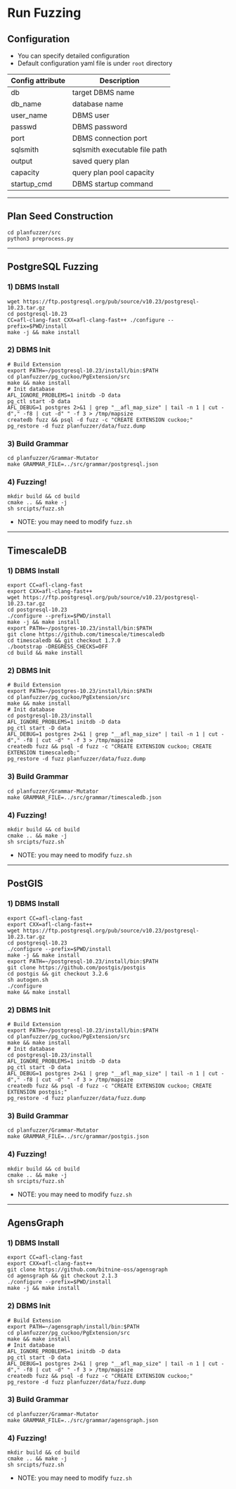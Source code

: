 # Run Fuzzing
## Configuration
* You can specify detailed configuration
* Default configuration yaml file is under `root` directory
  
| **Config attribute** | **Description**               |
|----------------------|-------------------------------|
| db                   | target DBMS name              |
| db_name              | database name                 |
| user_name            | DBMS user                     |
| passwd               | DBMS password                 |
| port                 | DBMS connection port          |
| sqlsmith             | sqlsmith executable file path |
| output               | saved query plan              |
| capacity             | query plan pool capacity      |
| startup_cmd          | DBMS startup command          |

_____

## Plan Seed Construction
``` shell
cd planfuzzer/src
python3 preprocess.py
```
____
## PostgreSQL Fuzzing
### 1) DBMS Install
```
wget https://ftp.postgresql.org/pub/source/v10.23/postgresql-10.23.tar.gz
cd postgresql-10.23
CC=afl-clang-fast CXX=afl-clang-fast++ ./configure --prefix=$PWD/install
make -j && make install
```
### 2) DBMS Init
``` shell
# Build Extension
export PATH=~/postgresql-10.23/install/bin:$PATH
cd planfuzzer/pg_cuckoo/PgExtension/src
make && make install
# Init database
AFL_IGNORE_PROBLEMS=1 initdb -D data
pg_ctl start -D data
AFL_DEBUG=1 postgres 2>&1 | grep "__afl_map_size" | tail -n 1 | cut -d"," -f8 | cut -d" " -f 3 > /tmp/mapsize
createdb fuzz && psql -d fuzz -c "CREATE EXTENSION cuckoo;"
pg_restore -d fuzz planfuzzer/data/fuzz.dump
```
### 3) Build Grammar
``` shell
cd planfuzzer/Grammar-Mutator
make GRAMMAR_FILE=../src/grammar/postgresql.json
```
### 4) Fuzzing!
``` shell
mkdir build && cd build
cmake .. && make -j
sh srcipts/fuzz.sh
```
* NOTE: you may need to modify `fuzz.sh`
___________
## TimescaleDB
### 1) DBMS Install
``` shell
export CC=afl-clang-fast
export CXX=afl-clang-fast++
wget https://ftp.postgresql.org/pub/source/v10.23/postgresql-10.23.tar.gz
cd postgresql-10.23
./configure --prefix=$PWD/install
make -j && make install
export PATH=~/postgres-10.23/install/bin:$PATH
git clone https://github.com/timescale/timescaledb
cd timescaledb && git checkout 1.7.0
./bootstrap -DREGRESS_CHECKS=OFF
cd build && make install
```
### 2) DBMS Init
``` shell
# Build Extension
export PATH=~/postgres-10.23/install/bin:$PATH
cd planfuzzer/pg_cuckoo/PgExtension/src
make && make install
# Init database
cd postgresql-10.23/install 
AFL_IGNORE_PROBLEMS=1 initdb -D data
pg_ctl start -D data
AFL_DEBUG=1 postgres 2>&1 | grep "__afl_map_size" | tail -n 1 | cut -d"," -f8 | cut -d" " -f 3 > /tmp/mapsize
createdb fuzz && psql -d fuzz -c "CREATE EXTENSION cuckoo; CREATE EXTENSION timescaledb;"
pg_restore -d fuzz planfuzzer/data/fuzz.dump
```
### 3) Build Grammar
``` shell
cd planfuzzer/Grammar-Mutator
make GRAMMAR_FILE=../src/grammar/timescaledb.json
```
### 4) Fuzzing!
``` shell
mkdir build && cd build
cmake .. && make -j
sh srcipts/fuzz.sh
```
* NOTE: you may need to modify `fuzz.sh`
____________
## PostGIS
### 1) DBMS Install
``` shell
export CC=afl-clang-fast
export CXX=afl-clang-fast++
wget https://ftp.postgresql.org/pub/source/v10.23/postgresql-10.23.tar.gz
cd postgresql-10.23
./configure --prefix=$PWD/install
make -j && make install
export PATH=~/postgresql-10.23/install/bin:$PATH
git clone https://github.com/postgis/postgis
cd postgis && git checkout 3.2.6
sh autogen.sh
./configure
make && make install
```
### 2) DBMS Init
``` shell
# Build Extension
export PATH=~/postgresql-10.23/install/bin:$PATH
cd planfuzzer/pg_cuckoo/PgExtension/src
make && make install
# Init database
cd postgresql-10.23/install 
AFL_IGNORE_PROBLEMS=1 initdb -D data
pg_ctl start -D data
AFL_DEBUG=1 postgres 2>&1 | grep "__afl_map_size" | tail -n 1 | cut -d"," -f8 | cut -d" " -f 3 > /tmp/mapsize
createdb fuzz && psql -d fuzz -c "CREATE EXTENSION cuckoo; CREATE EXTENSION postgis;"
pg_restore -d fuzz planfuzzer/data/fuzz.dump
```
### 3) Build Grammar
``` shell
cd planfuzzer/Grammar-Mutator
make GRAMMAR_FILE=../src/grammar/postgis.json
```
### 4) Fuzzing!
``` shell
mkdir build && cd build
cmake .. && make -j
sh srcipts/fuzz.sh
```
* NOTE: you may need to modify `fuzz.sh`
_________________

## AgensGraph
### 1) DBMS Install
``` shell
export CC=afl-clang-fast
export CXX=afl-clang-fast++
git clone https://github.com/bitnine-oss/agensgraph
cd agensgraph && git checkout 2.1.3
./configure --prefix=$PWD/install
make -j && make install
```
### 2) DBMS Init
``` shell
# Build Extension
export PATH=~/agensgraph/install/bin:$PATH
cd planfuzzer/pg_cuckoo/PgExtension/src
make && make install
# Init database
AFL_IGNORE_PROBLEMS=1 initdb -D data
pg_ctl start -D data
AFL_DEBUG=1 postgres 2>&1 | grep "__afl_map_size" | tail -n 1 | cut -d"," -f8 | cut -d" " -f 3 > /tmp/mapsize
createdb fuzz && psql -d fuzz -c "CREATE EXTENSION cuckoo;"
pg_restore -d fuzz planfuzzer/data/fuzz.dump
```
### 3) Build Grammar
``` shell
cd planfuzzer/Grammar-Mutator
make GRAMMAR_FILE=../src/grammar/agensgraph.json
```
### 4) Fuzzing!
``` shell
mkdir build && cd build
cmake .. && make -j
sh srcipts/fuzz.sh
```
* NOTE: you may need to modify `fuzz.sh`